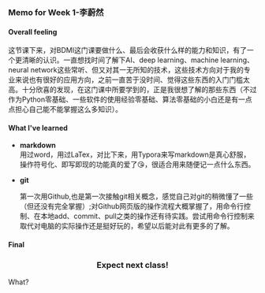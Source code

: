 ### Memo for Week 1-李蔚然

#### Overall feeling

​	这节课下来，对BDMI这门课要做什么、最后会收获什么样的能力和知识，有了一个更清晰的认识。一直想找时间了解下AI、deep learning、machine learning、neural network这些常听、但又对其一无所知的技术，这些技术方向对于我的专业来说也有很好的应用方向，之前一直苦于没时间、觉得这些东西的入门门槛太高。十分欣喜的发现，在这门课中所要学到的，正是我很想了解的那些东西（不过作为Python零基础、一些软件的使用经验零基础、算法零基础的小白还是有一点点担心自己能不能掌握这么多知识）。

#### What I've learned

- **markdown**  
  	用过word，用过LaTex，对比下来，用Typora来写markdown是真心舒服，操作符号化、即写即现的功能真的爱了:kissing_heart:，很适合用来随便记一点什么东西。

- **git**

  ​	第一次用Github,也是第一次接触git相关概念，感觉自己对git的稍微懂了一些（但还没有完全掌握）;对Github网页版的操作流程大概掌握了，用命令行控制、在本地add、commit、pull之类的操作还有待实践。尝试用命令行控制来取代对电脑的实际操作还是挺好玩的，希望以后能对此有更多的了解。

#### Final

<center><h3>Expect next class!</h3></center>

What?